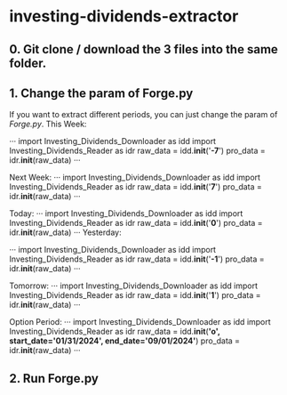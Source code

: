# investing-dividends-extractor
## 0. Git clone / download the 3 files into the same folder.
## 1. Change the param of Forge.py
If you want to extract different periods, you can just change the param of _Forge.py_.
This Week:

···
import Investing_Dividends_Downloader as idd
import Investing_Dividends_Reader as idr
raw_data = idd.__init__('**-7**')
pro_data = idr.__init__(raw_data)
···

Next Week:
···
import Investing_Dividends_Downloader as idd
import Investing_Dividends_Reader as idr
raw_data = idd.__init__('**7**')
pro_data = idr.__init__(raw_data)
···

Today:
···
import Investing_Dividends_Downloader as idd
import Investing_Dividends_Reader as idr
raw_data = idd.__init__('**0**')
pro_data = idr.__init__(raw_data)
···
Yesterday:

···
import Investing_Dividends_Downloader as idd
import Investing_Dividends_Reader as idr
raw_data = idd.__init__('**-1**')
pro_data = idr.__init__(raw_data)
···

Tomorrow:
···
import Investing_Dividends_Downloader as idd
import Investing_Dividends_Reader as idr
raw_data = idd.__init__('**1**')
pro_data = idr.__init__(raw_data)
···

Option Period:
···
import Investing_Dividends_Downloader as idd
import Investing_Dividends_Reader as idr
raw_data = idd.__init__(**'o', start_date='01/31/2024', end_date='09/01/2024'**)
pro_data = idr.__init__(raw_data)
···

## 2. Run **Forge.py**
